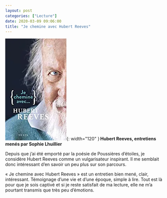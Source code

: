 ```yaml
---
layout: post
categories: ["Lecture"]
date: 2020-03-09 09:06:00
title: "Je chemine avec Hubert Reeves"
---
```


![couverture](/assets/images/couv_lecture/chemine_reeves.webp){: width="120" } **Hubert Reeves, entretiens menés par Sophie Lhuillier**

Depuis que j’ai été emporté par la poésie de Poussières d’étoiles, je
considère Hubert Reeves comme un vulgarisateur inspirant. Il me semblait
donc intéressant d’en savoir un peu plus sur son parcours.

« Je chemine avec Hubert Reeves » est un entretien bien mené, clair,
intéressant. Témoignage d’une vie et d’une époque, simple à lire. Tout
est là pour que je sois captivé et si je reste satisfait de ma lecture,
elle ne m’a pourtant transmis que très peu d’émotions.
